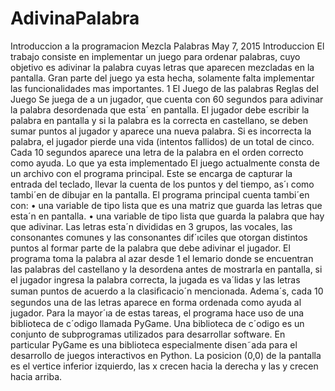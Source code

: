 # AdivinaPalabra

Introduccion a la programacion Mezcla Palabras
May 7, 2015
Introduccion
El trabajo consiste en implementar un juego para ordenar palabras, cuyo objetivo es adivinar la palabra cuyas letras que aparecen mezcladas en la pantalla. Gran parte del juego ya esta hecha, solamente falta implementar las funcionalidades mas importantes.
1 El Juego de las palabras
Reglas del Juego
Se juega de a un jugador, que cuenta con 60 segundos para adivinar la palabra desordenada que esta´ en pantalla. El jugador debe escribir la palabra en pantalla y si la palabra es la correcta en castellano, se deben sumar puntos al jugador y aparece una nueva palabra. Si es incorrecta la palabra, el jugador pierde una vida (intentos fallidos) de un total de cinco. Cada 10 segundos aparece una letra de la palabra en el orden correcto como ayuda.
Lo que ya esta implementado
El juego actualmente consta de un archivo con el programa principal. Este se encarga de capturar la entrada del teclado, llevar la cuenta de los puntos y del tiempo, as´ı como tambi´en de dibujar en la pantalla. El programa principal cuenta tambi´en con:
• una variable de tipo lista que es una matriz que guarda las letras que esta´n en pantalla.
• una variable de tipo lista que guarda la palabra que hay que adivinar.
Las letras esta´n divididas en 3 grupos, las vocales, las consonantes comunes y las consonantes dif´ıciles que otorgan distintos puntos al formar parte de la palabra que debe adivinar el jugador. El programa toma la palabra al azar desde
1
el lemario donde se encuentran las palabras del castellano y la desordena antes de mostrarla en pantalla, si el jugador ingresa la palabra correcta, la jugada es va´lidas y las letras suman puntos de acuerdo a la clasiﬁcacio´n mencionada. Adema´s, cada 10 segundos una de las letras aparece en forma ordenada como ayuda al jugador.
Para la mayor´ıa de estas tareas, el programa hace uso de una biblioteca de c´odigo llamada PyGame. Una biblioteca de c´odigo es un conjunto de subprogramas utilizados para desarrollar software. En particular PyGame es una biblioteca especialmente disen˜ada para el desarrollo de juegos interactivos en Python.
La posicion (0,0) de la pantalla es el vertice inferior izquierdo, las x crecen hacia la derecha y las y crecen hacia arriba.

